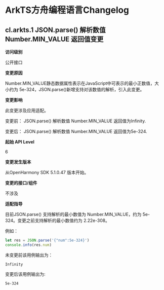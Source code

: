 # ArkTS方舟编程语言Changelog

## cl.arkts.1 JSON.parse() 解析数值 Number.MIN_VALUE 返回值变更

**访问级别**

公开接口

**变更原因**

 Number.MIN_VALUE静态数据属性表示在JavaScript中可表示的最小正数值，大小约为 5e-324，JSON.parse()新增支持对该数值的解析，引入此变更。

**变更影响**

此变更涉及应用适配。

变更前： JSON.parse() 解析数值 Number.MIN_VALUE 返回值为Infinity.

变更后： JSON.parse() 解析数值 Number.MIN_VALUE 返回值为5e-324.

**起始 API Level**

6

**变更发生版本**

从OpenHarmony SDK 5.1.0.47 版本开始。

**变更的接口/组件**

不涉及

**适配指导**

目前JSON.parse() 支持解析的最小数值为 Number.MIN_VALUE，约为 5e-324。变更之前支持解析的最小数值约为 2.22e-308。

例如：

```typescript
let res = JSON.parse('{"num":5e-324}')
console.info(res.num)
```

未变更前该用例输出为：

```
Infinity
```

变更后该用例输出为:

```
5e-324
```
